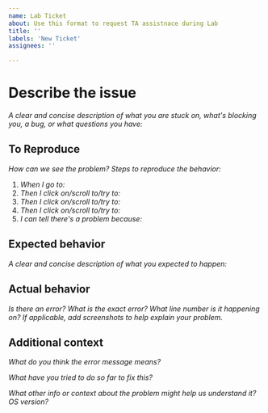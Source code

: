 ```yaml
---
name: Lab Ticket
about: Use this format to request TA assistnace during Lab
title: ''
labels: 'New Ticket'
assignees: ''

---
```


# Describe the issue

*A clear and concise description of what you are stuck on, what's blocking you, a bug, or what questions you have:*



## To Reproduce

*How can we see the problem? Steps to reproduce the behavior:*

1. *When I go to:* 
1. *Then I click on/scroll to/try to:*
1. *Then I click on/scroll to/try to:*
1. *Then I click on/scroll to/try to:*
1. *I can tell there's a problem because:*  

## Expected behavior

*A clear and concise description of what you expected to happen:*



## Actual behavior

*Is there an error? What is the exact error? What line number is it happening on? If applicable, add screenshots to help explain your problem.*



## Additional context

*What do you think the error message means?*



*What have you tried to do so far to fix this?*



*What other info or context about the problem might help us understand it? OS version?*


